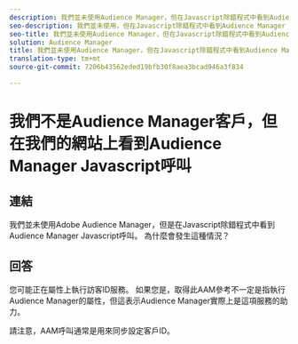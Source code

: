```yaml
---
description: 我們並未使用Audience Manager，但在Javascript除錯程式中看到Audience Manager Javascript呼叫——原因為何？
seo-description: 我們並未使用，但在Javascript除錯程式中看到Audience Manager Javascript呼叫——原因何在？
seo-title: 我們並未使用Audience Manager，但在Javascript除錯程式中看到Audience Manager Javascript呼叫——原因為何？
solution: Audience Manager
title: 我們並未使用Audience Manager，但在Javascript除錯程式中看到Audience Manager Javascript呼叫——原因為何？
translation-type: tm+mt
source-git-commit: 7206b43562eded19bfb30f8aea3bcad946a3f834

---
```



# 我們不是Audience Manager客戶，但在我們的網站上看到Audience Manager Javascript呼叫

## 連結

我們並未使用Adobe Audience Manager，但是在Javascript除錯程式中看到Audience Manager Javascript呼叫。  為什麼會發生這種情況？

## 回答

您可能正在屬性上執行訪客ID服務。 如果您是，取得此AAM參考不一定是指執行Audience Manager的屬性，但這表示Audience Manager實際上是這項服務的助力。

請注意，AAM呼叫通常是用來同步設定客戶ID。
